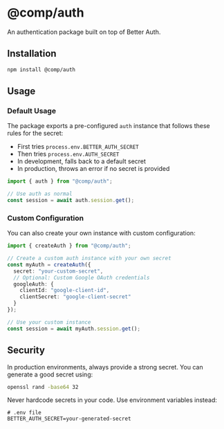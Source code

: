 # @comp/auth

An authentication package built on top of Better Auth.

## Installation

```bash
npm install @comp/auth
```

## Usage

### Default Usage

The package exports a pre-configured `auth` instance that follows these rules for the secret:

- First tries `process.env.BETTER_AUTH_SECRET`
- Then tries `process.env.AUTH_SECRET`
- In development, falls back to a default secret
- In production, throws an error if no secret is provided

```typescript
import { auth } from "@comp/auth";

// Use auth as normal
const session = await auth.session.get();
```

### Custom Configuration

You can also create your own instance with custom configuration:

```typescript
import { createAuth } from "@comp/auth";

// Create a custom auth instance with your own secret
const myAuth = createAuth({
  secret: "your-custom-secret", 
  // Optional: Custom Google OAuth credentials
  googleAuth: {
    clientId: "google-client-id",
    clientSecret: "google-client-secret"
  }
});

// Use your custom instance
const session = await myAuth.session.get();
```

## Security

In production environments, always provide a strong secret. You can generate a good secret using:

```bash
openssl rand -base64 32
```

Never hardcode secrets in your code. Use environment variables instead:

```
# .env file
BETTER_AUTH_SECRET=your-generated-secret
``` 